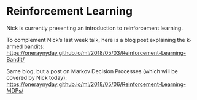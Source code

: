 <h1>Reinforcement Learning</h1>

Nick is currently presenting an introduction to reinforcement learning.

To complement Nick’s last week talk, here is a blog post explaining the k-armed bandits: https://oneraynyday.github.io/ml/2018/05/03/Reinforcement-Learning-Bandit/

Same blog, but a post on Markov Decision Processes (which will be covered by Nick today): https://oneraynyday.github.io/ml/2018/05/06/Reinforcement-Learning-MDPs/



